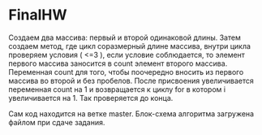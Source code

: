 # FinalHW
Создаем два массива: первый и второй одинаковой длины. 
Затем создаем метод, где цикл соразмерный длине массива, внутри цикла проверяем условия ( <=3 ), если условие соблюдается, то элемент первого массива заносится в count элемент второго массива. 
Переменная count для того, чтобы поочередно вносить из первого массива во второй и без пробелов. После присвоения увеличивается переменная count на 1 и возвращается к циклу for в котором i увеличивается на 1. 
Так проверяется до конца.

Сам код находится на ветке master.
Блок-схема алгоритма загружена файлом при сдаче задания.
